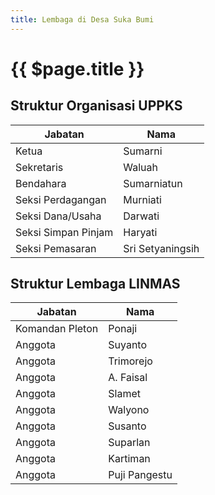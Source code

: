 ```yaml
---
title: Lembaga di Desa Suka Bumi
---
```


# {{ $page.title }}

## Struktur Organisasi UPPKS

| Jabatan             | Nama             |
| ------------------- | ---------------- |
| Ketua               | Sumarni          |
| Sekretaris          | Waluah           |
| Bendahara           | Sumarniatun      |
| Seksi Perdagangan   | Murniati         |
| Seksi Dana/Usaha    | Darwati          |
| Seksi Simpan Pinjam | Haryati          |
| Seksi Pemasaran     | Sri Setyaningsih |

## Struktur Lembaga LINMAS

| Jabatan             | Nama             |
| ------------------- | ---------------- |
| Komandan Pleton     | Ponaji           |
| Anggota             | Suyanto          |
| Anggota             | Trimorejo        |
| Anggota             | A. Faisal        |
| Anggota             | Slamet           |
| Anggota             | Walyono          |
| Anggota             | Susanto          |
| Anggota             | Suparlan         |
| Anggota             | Kartiman         |
| Anggota             | Puji Pangestu    |
